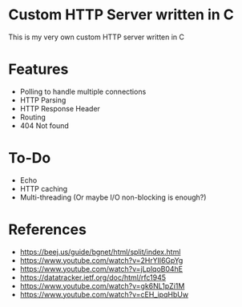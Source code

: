 # Custom HTTP Server written in C

This is my very own custom HTTP server written in C

# Features

- Polling to handle multiple connections
- HTTP Parsing
- HTTP Response Header
- Routing
- 404 Not found

# To-Do

- Echo
- HTTP caching
- Multi-threading (Or maybe I/O non-blocking is enough?)

# References

- https://beej.us/guide/bgnet/html/split/index.html
- https://www.youtube.com/watch?v=2HrYIl6GpYg
- https://www.youtube.com/watch?v=jLplqoB04hE
- https://datatracker.ietf.org/doc/html/rfc1945
- https://www.youtube.com/watch?v=gk6NL1pZi1M
- https://www.youtube.com/watch?v=cEH_ipqHbUw
